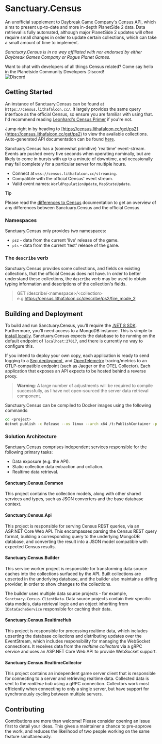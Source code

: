﻿# Sanctuary.Census

An unofficial supplement to [Daybreak Game Company's Census API](https://census.daybreakgames.com), which aims to
present up-to-date and more in-depth PlanetSide 2 data. Data retrieval is fully automated, although major PlanetSide 2
updates will often require small changes in order to update certain collections, which can take a small amount of time
to implement.

*Sanctuary.Census is in no way affiliated with nor endorsed by either Daybreak Games Company or Rogue Planet Games.*

Want to chat with developers of all things Census related? Come say hello in the Planetside Community Developers
Discord!\
![Discord](https://img.shields.io/discord/1019343142471880775?color=blue&label=Planetside%20Community%20Developers&logo=discord&logoColor=%2302B4FF)

## Getting Started

An instance of Sanctuary.Census can be found at `https://census.lithafalcon.cc/`. It largely provides the same query
interface as the official Census, so ensure you are familiar with using that. I'd recommend reading
[Leonhard's Census Primer](https://github.com/leonhard-s/auraxium/wiki/Census-API-Primer) if you're not.

Jump right in by heading to [https://census.lithafalcon.cc/get/ps2](https://census.lithafalcon.cc/get/ps2) to view the available collections.
Auto-generated API documentation can be found [here](https://census.lithafalcon.cc/api-doc/index.html).

Sanctuary.Census has a (somewhat primitive) 'realtime' event-stream. Events are pushed every five seconds
when operating nominally, but are likely to come in bursts with up to a minute of downtime, and occasionally
may fail completely for a particular server for multiple hours.

- Connect at `wss://census.lithafalcon.cc/streaming`.
- Compatible with the official Census' event stream.
- Valid event names: `WorldPopulationUpdate`, `MapStateUpdate`.

> [!TIP]
> Please read the [differences to Census](docs/differences-to-census.md) documentation to get an overview of any
> differences between Sanctuary.Census and the official Census.

### Namespaces

Sanctuary.Census only provides two namespaces:

- `ps2` - data from the current 'live' release of the game.
- `pts` - data from the current 'test' release of the game.

### The `describe` verb

Sanctuary.Census provides some collections, and fields on existing collections, that the official Census does not have.
In order to better understand these collections, the `describe` verb may be used to obtain typing information and
descriptions of the collection's fields.

> GET /describe/&lt;namespace&gt;/&lt;collection&gt;\
> e.g https://census.lithafalcon.cc/describe/ps2/fire_mode_2

## Building and Deployment

To build and run Sanctuary.Census, you'll require the [.NET 8 SDK](https://dotnet.microsoft.com/en-us/download/dotnet/8.0).
Furthermore, you'll need access to a MongoDB instance. This is simple to [install locally](https://www.mongodb.com/docs/manual/installation/).
Sanctuary.Census expects the database to be running on the default endpoint of `localhost:27017`, and there is currently
no way to configure this.

If you intend to deploy your own copy, each application is ready to send logging to a [Seq deployment](https://datalust.co/seq),
and [OpenTelemetry](https://opentelemetry.io) tracing/metrics to an OTLP-compatible endpoint (such as Jaeger or the OTEL
Collector). Each application that exposes an API expects to be hosted behind a reverse proxy.

> **Warning**:
> A large number of adjustments will be required to compile successfully, as I have not open-sourced the server data
> retrieval component.

Sanctuary.Census can be compiled to Docker images using the following commands:

```sh
cd <project>
dotnet publish -c Release --os linux --arch x64 /t:PublishContainer -p ContainerRegistry=<remote>
```

### Solution Architecture

Sanctuary.Census comprises independent services responsible for the following primary tasks:

- Data exposure (e.g. the API).
- Static collection data extraction and collation.
- Realtime data retrieval.

#### Sanctuary.Census.Common

This project contains the collection models, along with other shared services and types, such as JSON converters
and the base database context.

#### Sanctuary.Census.Api

This project is responsible for serving Census REST queries, via an ASP.NET Core Web API.
This encompasses parsing the Census REST query format, building a corresponding query to
the underlying MongoDB database, and converting the result into a JSON model compatible
with expected Census results.

#### Sanctuary.Census.Builder

This service worker project is responsible for transforming data source caches into the collections surfaced by the API.
Built collections are upserted in the underlying database, and the builder also maintains a diffing provider, in order
to show changes to the collections.

The builder uses multiple data source projects - for example, `Sanctuary.Census.ClientData`. Data source projects
contain their specific data models, data retrieval logic and an object inheriting from `IDataCacheService` responsible
for caching their data.

#### Sanctuary.Census.RealtimeHub

This project is responsible for processing realtime data, which includes upserting the database collections and
distributing updates over the EventStream, which includes responsibility for managing the WebSocket connections. It
receives data from the *realtime collectors* via a gRPC service and uses an ASP.NET Core Web API to provide WebSocket
support.

#### Sanctuary.Census.RealtimeCollector

This project contains an independent game server client that is responsible for connecting to a server and retrieving
realtime data. Collected data is sent to the *realtime hub* using a gRPC connection. Collectors work most efficiently
when connecting to only a single server, but have support for synchronously cycling between multiple servers.

## Contributing

Contributions are more than welcome! Please consider opening an issue first to detail your ideas. This gives a
maintainer a chance to pre-approve the work, and reduces the likelihood of two people working on the same feature
simultaneously.
